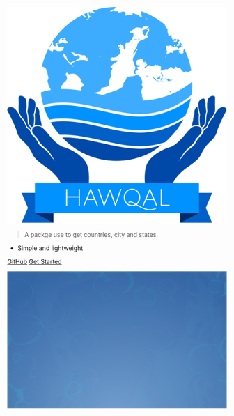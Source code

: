 ![logo](hawqal-1.svg)

> A packge use to get countries, city and states.

- Simple and lightweight


[GitHub](https://github.com/CapregSoft)
[Get Started](go.md)

![](background.png)